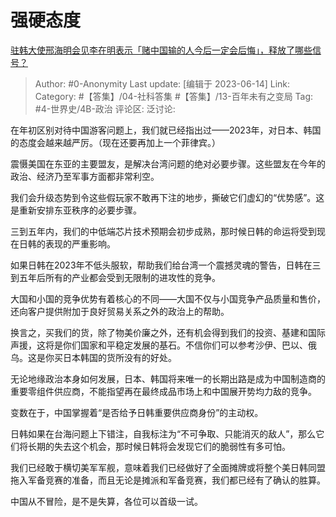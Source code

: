 # 强硬态度
[驻韩大使邢海明会见李在明表示「赌中国输的人今后一定会后悔」，释放了哪些信号？](https://www.zhihu.com/question/605753000/answer/3072095916)

> Author: #0-Anonymity
> Last update: [编辑于 2023-06-14]
> Link:
> Category: #【答集】/04-社科答集 #【答集】/13-百年未有之变局
> Tag: #4-世界史/4B-政治
> 评论区:
> 泛讨论:

在年初区别对待中国游客问题上，我们就已经指出过——2023年，对日本、韩国的态度会越来越严厉。（现在还要再加上一个菲律宾。）

震慑美国在东亚的主要盟友，是解决台湾问题的绝对必要步骤。这些盟友在今年的政治、经济乃至军事方面都非常利空。

我们会升级态势到令这些假玩家不敢再下注的地步，撕破它们虚幻的“优势感”。这是重新安排东亚秩序的必要步骤。

三到五年内，我们的中低端芯片技术预期会初步成熟，那时候日韩的命运将受到现在日韩的表现的严重影响。

如果日韩在2023年不低头服软，帮助我们给台湾一个震撼灵魂的警告，日韩在三到五年后所有的产业都会受到无限制的进攻性的竞争。

大国和小国的竞争优势有着核心的不同——大国不仅与小国竞争产品质量和售价，还向客户提供附加于良好贸易关系之外的政治上的帮助。

换言之，买我们的货，除了物美价廉之外，还有机会得到我们的投资、基建和国际声援，这将是你们国家和平稳定发展的基石。不信你们可以参考沙伊、巴以、俄乌。这是你买日本韩国的货所没有的好处。

无论地缘政治本身如何发展，日本、韩国将来唯一的长期出路是成为中国制造商的重要零组件供应商，不能指望再在最终成品市场上和中国展开势均力敌的竞争。

变数在于，中国掌握着“是否给予日韩重要供应商身份”的主动权。

日韩如果在台海问题上下错注，自我标注为“不可争取、只能消灭的敌人”，那么它们将长期的失去这个机会，那时候日韩将会发现它们的脆弱性有多可怕。

我们已经敢于横切美军军舰，意味着我们已经做好了全面摊牌或将整个美日韩同盟拖入军备竞赛的准备，而且无论是摊派和军备竞赛，我们都已经有了确认的胜算。

中国从不冒险，是不是失算，各位可以首级一试。
